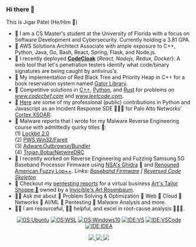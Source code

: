 ### Hi there 👋
This is Jigar Patel (He/Him 👦)
- 🐊 I am a CS Master's student at the University of Florida with a focus on Software Development and Cybersecurity. Currently holding a 3.81 GPA.
- 🚅 AWS Solutions Architect Associate with ample exposure to C++, Python, Java, Go, Bash, React, Spring, Flask, and Node.js.
- 🐐 I recently deployed [**CodeCloak**](https://codecloak.onrender.com) {*React, Nodejs, Redux, Docker*}: A web tool that let's penetration testers identify what code/binary signatures are being caught by antivirus's.  
- 🌳 My implementation of Red Black Tree and Priority Heap in C++ for a book reservation system named [Gator Library](https://github.com/drone911/GatorLibrary).
- 🚀 Competitive solutions in [C++](https://github.com/drone911/Competitive/tree/main/c%2B%2B), [Python](https://github.com/drone911/Competitive/tree/main/python), and [Rust](https://github.com/drone911/Competitive/tree/main/rust) for problems on *www.codechef.com* and *www.leetcode.com*.
- 🔗 [Here](https://github.com/drone911/cortex-xsoar-contributions/) are some of my professional (public) contributions in Python and Javascript as an Incident Response SDE 🛡🏻‍🛡 for Palo Alto Networks' [Cortex XSOAR](https://www.paloaltonetworks.com/cortex): 
- 🧨 Malware reports that I wrote for my Malware Reverse Engineering course with admittedly quirky titles 🤡:  
    (1) [Lockbit 2.0](https://docs.google.com/document/d/1Rprbm0Gq91MsU5nEFnPyk6EOK2q8TQn34grzybpEBLA/)  
    (2) [PWS.Win32/Fareit](https://docs.google.com/document/d/1-Z1K4lXYMCinwIpha-waFZR2siL_Z1Y0FFlGHL-q_YQ/)  
    (3) [Adware.Outbrowse/Bundler](https://docs.google.com/document/d/1T39iNPbx2L8enONfN5R-c2xhWa0YB_GsbjzPQNn1Vpo/)  
    (4) [Trojan.Boba/NetwireDRC](https://docs.google.com/document/d/1X7CG9V1N3Q28_ZVDc2HYLLR3k6sXWd-dEs5-vbkXdHA/)  
- 👀 I recently worked on Reverse Engineering and Fuzzing Samsung 5G Baseband Processor Firmware using [NSA's Ghidra](https://github.com/NationalSecurityAgency/ghidra) 🐉 and [Renouned American Fuzzy Lop++](https://github.com/AFLplusplus). *Links: [Baseband Firmware](https://github.com/drone911/samsung_exynos_5g_baseband_firmware) | [Reversed Code Skeleton](https://github.com/drone911/A536US_BP_skeleton)*
- 🦠 Checkout my [pentesting reports](https://github.com/drone911/arts-pentesing-reports) for a virtual business [Art's Tailor Shoppe 👔](https://amazon-invincible.fandom.com/wiki/Tailor_Shoppe) owned by a [Invicible's Art Rosenbaum](https://amazon-invincible.fandom.com/wiki/Art_Rosenbaum). 
- 🧙‍♂️ Ask me about 👏 Problem Solving & Optimization 👏 Web 👏 Cloud 👏 Networks 👏 AI/ML 👏 Pentesting 👏 Malware Analysis and more.
- 👨🔧 I am resourceful, 🖖🏼 helpful, and excel in root-cause analysis 🤹🏼‍♂️.    

<div align="center">
  
  [![OS:Ubuntu](https://img.shields.io/badge/Ubuntu-22.04-green?style=flat-square&logo=ubuntu)](https://ubuntu.com/)
  [![OS:WSL](https://img.shields.io/badge/WSL-2.0.9-green?style=flat-square&logo=linux)]([https://](https://learn.microsoft.com/en-us/windows/wsl/))
  [![OS:Windows10](https://img.shields.io/badge/OS-Windows10-blue?style=flat-square&logo=microsoft)](https://www.microsoft.com)
  [![IDE:VS](https://img.shields.io/badge/IDE-VS-blue?style=flat-square&logo=visualstudio)](https://visualstudio.microsoft.com/)
  [![IDE:VSCode](https://img.shields.io/badge/IDE-VSCode-blue?style=flat-square&logo=visualstudio)](https://code.visualstudio.com/)
  [![IDE:IDEA](https://img.shields.io/badge/IDE-IDEA-magenta?style=flat-square&logo=IntellijIDEA)](https://www.jetbrains.com/idea/)

</div>

<div align="center">
  <a href="https://github.com/vn7n24fzkq/github-profile-summary-cards">
    <img src="https://github-profile-summary-cards.vercel.app/api/cards/profile-details?username=drone911&theme=github" />
  </a>
  <a href="https://github.com/vn7n24fzkq/github-profile-summary-cards">
    <img src="https://github-profile-summary-cards.vercel.app/api/cards/stats?username=drone911&theme=github" />
  </a>
  <a href="https://github.com/vn7n24fzkq/github-profile-summary-cards">
    <img src="https://github-profile-summary-cards.vercel.app/api/cards/repos-per-language?username=drone911&theme=github&exclude=yacc,erlang" />
  </a>
</div>
